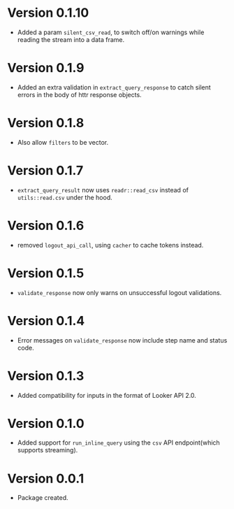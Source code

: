 # Version 0.1.10
- Added a param `silent_csv_read`, to switch off/on warnings while reading the stream into a data frame.

# Version 0.1.9
- Added an extra validation in `extract_query_response` to catch silent errors in the body of httr response objects.

# Version 0.1.8
- Also allow `filters` to be vector.

# Version 0.1.7
- `extract_query_result` now uses `readr::read_csv` instead of `utils::read.csv` under the hood.

# Version 0.1.6
- removed `logout_api_call`, using `cacher` to cache tokens instead.

# Version 0.1.5
- `validate_response` now only warns on unsuccessful logout validations.

# Version 0.1.4
- Error messages on `validate_response` now include step name and status code.

# Version 0.1.3
- Added compatibility for inputs in the format of Looker API 2.0.

# Version 0.1.0
- Added support for `run_inline_query` using the `csv` API endpoint(which supports streaming).

# Version 0.0.1
- Package created.

